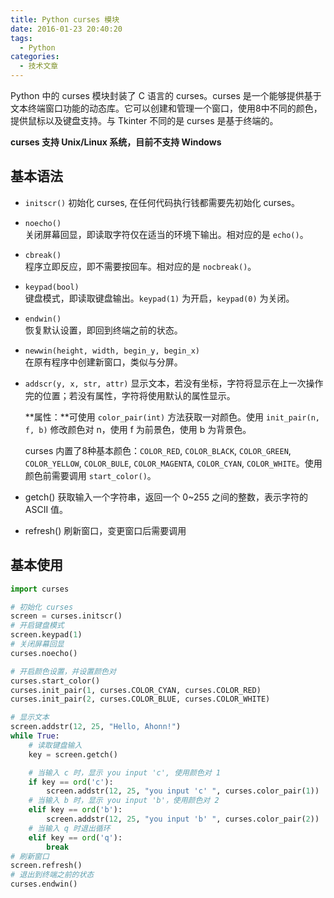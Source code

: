 ```yaml
---
title: Python curses 模块
date: 2016-01-23 20:40:20
tags:
  - Python
categories: 
  - 技术文章
---
```


Python 中的 curses 模块封装了 C 语言的 curses。curses 是一个能够提供基于文本终端窗口功能的动态库。它可以创建和管理一个窗口，使用8中不同的颜色，提供鼠标以及键盘支持。与 Tkinter 不同的是 curses 是基于终端的。

**curses 支持 Unix/Linux 系统，目前不支持 Windows**
<!--more-->

## 基本语法
- `initscr()`
	初始化 curses, 在任何代码执行钱都需要先初始化 curses。
- `noecho()`  
	关闭屏幕回显，即读取字符仅在适当的环境下输出。相对应的是 `echo()`。
- `cbreak()`  
	程序立即反应，即不需要按回车。相对应的是 `nocbreak()`。
- `keypad(bool)`  
	键盘模式，即读取键盘输出。`keypad(1)` 为开启，`keypad(0)` 为关闭。
- `endwin()`  
	恢复默认设置，即回到终端之前的状态。
- `newwin(height, width, begin_y, begin_x)`  
	在原有程序中创建新窗口，类似与分屏。
- `addscr(y, x, str, attr)`
	显示文本，若没有坐标，字符将显示在上一次操作完的位置；若没有属性，字符将使用默认的属性显示。

	**属性：**可使用 `color_pair(int)` 方法获取一对颜色。使用 `init_pair(n, f, b)` 修改颜色对 n，使用 f 为前景色，使用 b 为背景色。

	curses 内置了8种基本颜色：`COLOR_RED`, `COLOR_BLACK`, `COLOR_GREEN`, `COLOR_YELLOW`, `COLOR_BULE`, `COLOR_MAGENTA`, `COLOR_CYAN`, `COLOR_WHITE`。使用颜色前需要调用 `start_color()`。
- getch()
	获取输入一个字符串，返回一个 0~255 之间的整数，表示字符的 ASCII 值。
- refresh()
	刷新窗口，变更窗口后需要调用

## 基本使用
``` python
import curses

# 初始化 curses
screen = curses.initscr()
# 开启键盘模式
screen.keypad(1)
# 关闭屏幕回显
curses.noecho()

# 开启颜色设置，并设置颜色对
curses.start_color()
curses.init_pair(1, curses.COLOR_CYAN, curses.COLOR_RED)
curses.init_pair(2, curses.COLOR_BLUE, curses.COLOR_WHITE)

# 显示文本
screen.addstr(12, 25, "Hello, Ahonn!")
while True:
	# 读取键盘输入
	key = screen.getch()

	# 当输入 c 时，显示 you input 'c', 使用颜色对 1
	if key == ord('c'):
		screen.addstr(12, 25, "you input 'c' ", curses.color_pair(1))
	# 当输入 b 时，显示 you input 'b'，使用颜色对 2
	elif key == ord('b'):
		screen.addstr(12, 25, "you input 'b' ", curses.color_pair(2))
	# 当输入 q 时退出循环
	elif key == ord('q'):
		break
# 刷新窗口
screen.refresh()
# 退出到终端之前的状态
curses.endwin()
```
